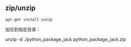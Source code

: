 ## zip/unzip

```
apt-get install unzip
```

加压到指定目录：

unzip -d ./python_package_jack python_package_jack.zip
